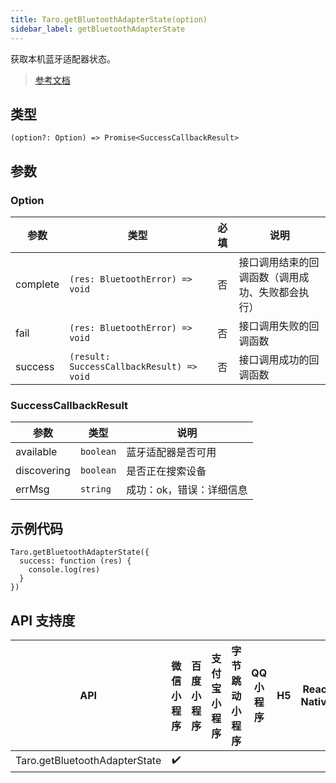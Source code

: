 ```yaml
---
title: Taro.getBluetoothAdapterState(option)
sidebar_label: getBluetoothAdapterState
---
```


获取本机蓝牙适配器状态。

> [参考文档](https://developers.weixin.qq.com/miniprogram/dev/api/device/bluetooth/wx.getBluetoothAdapterState.html)

## 类型

```tsx
(option?: Option) => Promise<SuccessCallbackResult>
```

## 参数

### Option

| 参数 | 类型 | 必填 | 说明 |
| --- | --- | :---: | --- |
| complete | `(res: BluetoothError) => void` | 否 | 接口调用结束的回调函数（调用成功、失败都会执行） |
| fail | `(res: BluetoothError) => void` | 否 | 接口调用失败的回调函数 |
| success | `(result: SuccessCallbackResult) => void` | 否 | 接口调用成功的回调函数 |

### SuccessCallbackResult

| 参数 | 类型 | 说明 |
| --- | --- | --- |
| available | `boolean` | 蓝牙适配器是否可用 |
| discovering | `boolean` | 是否正在搜索设备 |
| errMsg | `string` | 成功：ok，错误：详细信息 |

## 示例代码

```tsx
Taro.getBluetoothAdapterState({
  success: function (res) {
    console.log(res)
  }
})
```

## API 支持度

| API | 微信小程序 | 百度小程序 | 支付宝小程序 | 字节跳动小程序 | QQ 小程序 | H5 | React Native | 快应用 |
| :---: | :---: | :---: | :---: | :---: | :---: | :---: | :---: | :---: |
| Taro.getBluetoothAdapterState | ✔️ |  |  |  |  |  |  |  |
